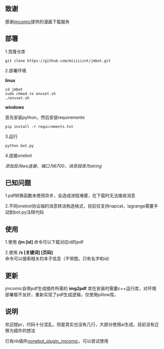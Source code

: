 ## 致谢

感谢[jmcomic](https://github.com/JMasann/JMComic)提供的漫画下载服务

## 部署

1.克隆仓库

```
git clone https://github.com/miiiiiint/jmbot.git
```

2.部署环境

**linux**

```
cd jmbot
sudo chmod +x envset.sh
./envset.sh
```

**windows**

首先安装python，然后安装requirements

```
pip install -r requirements.txt
```

3.运行

```
python bot.py
```

4.连接onebot

_添加反向ws连接，端口为6700，消息段改为string_

## 已知问题

1.pdf转换函数未使用异步，会造成进程堵塞，在下载时无法接收消息

2.不同onebot协议端的消息转法构造格式，目前仅支持napcat，lagrange需要手动到bot.py注释代码

## 使用

1.使用 **/jm [id]** 命令可以下载对应id的pdf

2.使用 **/s [关键词] [页码]** 命令可以搜索相关的本子信息（不带图，只有名字和id）

## 更新
jmcomic自带pdf生成插件所需的 **img2pdf** 库在安装时需要c++运行库，对环境部署极不友好，重新实现了pdf生成逻辑，仅使用pillow库。

## 说明

欢迎提pr，代码十分混乱，但是其实也没有几行，大部分使用ai生成，目前没有迁移为插件的想法

已有nb插件[nonebot_plugin_jmcomic](https://github.com/zhulinyv/nonebot_plugin_jmcomic/tree/main)，可以尝试使用

